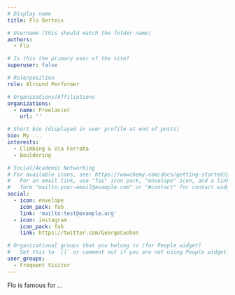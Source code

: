 ```yaml
---
# Display name
title: Flo Gerteis

# Username (this should match the folder name)
authors:
  - Flo

# Is this the primary user of the site?
superuser: false

# Role/position
role: Alround Performer

# Organizations/Affiliations
organizations:
  - name: Freelancer
    url: ''

# Short bio (displayed in user profile at end of posts)
bio: My ...
interests:
  - Climbing & Via Ferrata
  - Bouldering

# Social/Academic Networking
# For available icons, see: https://wowchemy.com/docs/getting-started/page-builder/#icons
#   For an email link, use "fas" icon pack, "envelope" icon, and a link in the
#   form "mailto:your-email@example.com" or "#contact" for contact widget.
social:
  - icon: envelope
    icon_pack: fab
    link: 'mailto:test@example.org'
  - icon: instagram
    icon_pack: fab
    link: https://twitter.com/GeorgeCushen

# Organizational groups that you belong to (for People widget)
#   Set this to `[]` or comment out if you are not using People widget.
user_groups:
  - Frequent Visitor
---
```


Flo is famous for ...